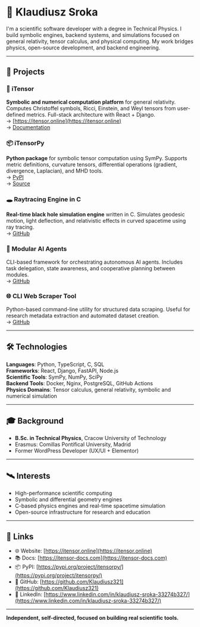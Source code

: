 # 👋 Klaudiusz Sroka

I'm a scientific software developer with a degree in Technical Physics. I build symbolic engines, backend systems, and simulations focused on general relativity, tensor calculus, and physical computing. My work bridges physics, open-source development, and backend engineering.

---

## 🧠 Projects

### 🔷 iTensor
**Symbolic and numerical computation platform** for general relativity. Computes Christoffel symbols, Ricci, Einstein, and Weyl tensors from user-defined metrics. Full-stack architecture with React + Django.  
→ [https://itensor.online](https://itensor.online)  
→ [Documentation](https://itensor-docs.com)

### 📦 iTensorPy
**Python package** for symbolic tensor computation using SymPy. Supports metric definitions, curvature tensors, differential operations (gradient, divergence, Laplacian), and MHD tools.  
→ [PyPI](https://pypi.org/project/itensorpy/)  
→ [Source](https://github.com/Klaudiusz321/itensorpy)

### 🕳️ Raytracing Engine in C
**Real-time black hole simulation engine** written in C. Simulates geodesic motion, light deflection, and relativistic effects in curved spacetime using ray tracing.  
→ [GitHub](https://github.com/Klaudiusz321/raytracing-engine-in-c)

### 🤖 Modular AI Agents
CLI-based framework for orchestrating autonomous AI agents. Includes task delegation, state awareness, and cooperative planning between modules.  
→ [GitHub](https://github.com/Klaudiusz321/AI-Agents-Army)

### 🌐 CLI Web Scraper Tool
Python-based command-line utility for structured data scraping. Useful for research metadata extraction and automated dataset creation.  
→ [GitHub](https://github.com/Klaudiusz321/Web-Scraper-CLI)

---

## 🛠️ Technologies

**Languages**: Python, TypeScript, C, SQL  
**Frameworks**: React, Django, FastAPI, Node.js  
**Scientific Tools**: SymPy, NumPy, SciPy  
**Backend Tools**: Docker, Nginx, PostgreSQL, GitHub Actions  
**Physics Domains**: Tensor calculus, general relativity, symbolic and numerical simulation

---

## 🎓 Background

- **B.Sc. in Technical Physics**, Cracow University of Technology  
- Erasmus: Comillas Pontifical University, Madrid  
- Former WordPress Developer (UX/UI + Elementor)

---

## 🛰️ Interests

- High-performance scientific computing  
- Symbolic and differential geometry engines  
- C-based physics engines and real-time spacetime simulation  
- Open-source infrastructure for research and education

---

## 🔗 Links

- 🌐 Website: [https://itensor.online](https://itensor.online)  
- 📚 Docs: [https://itensor-docs.com](https://itensor-docs.com)  
- 📦 PyPI: [https://pypi.org/project/itensorpy/](https://pypi.org/project/itensorpy/)  
- 🔧 GitHub: [https://github.com/Klaudiusz321](https://github.com/Klaudiusz321)  
- 💼 LinkedIn: [https://www.linkedin.com/in/klaudiusz-sroka-33274b327/](https://www.linkedin.com/in/klaudiusz-sroka-33274b327/)

---

**Independent, self-directed, focused on building real scientific tools.**
